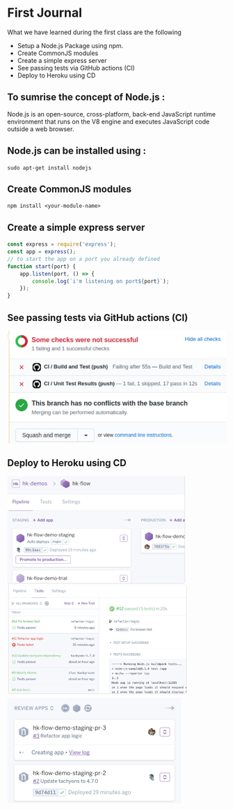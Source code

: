 # First Journal

What we have learned during the first class are the following


* Setup a Node.js Package using npm.
* Create CommonJS modules
* Create a simple express server
* See passing tests via GitHub actions (CI)
* Deploy to Heroku using CD

## To sumrise the concept of Node.js :

Node.js is an open-source, cross-platform, 
back-end JavaScript runtime environment 
that runs on the V8 engine and executes
JavaScript code outside a web browser.

## Node.js can be installed using :

```
sudo apt-get install nodejs

```
## Create CommonJS modules
```
npm install <your-module-name>

```
## Create a simple express server

```js
const express = require('express');
const app = express();
// to start the app on a port you already defined
function start(port) {
    app.listen(port, () => {
        console.log(`i'm listening on port${port}`);
    });
}

```

## See passing tests via GitHub actions (CI)

![Ci](CI.PNG)

## Deploy to Heroku using CD
![Ci](her1.PNG)
![Ci](her2.PNG)
![Ci](her3.PNG)
